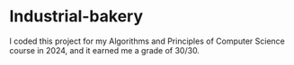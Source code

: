 # Industrial-bakery
I coded this project for my Algorithms and Principles of Computer Science course in 2024, and it earned me a grade of 30/30.
